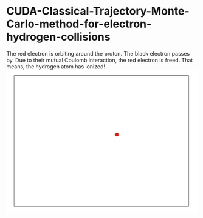 # CUDA-Classical-Trajectory-Monte-Carlo-method-for-electron-hydrogen-collisions

The red electron is orbiting around the proton. The black electron passes by. Due to their mutual Coulomb interaction, the red electron is freed. That means, the hydrogen atom has ionized!
![e-H Collisions](ehanimation.gif)
